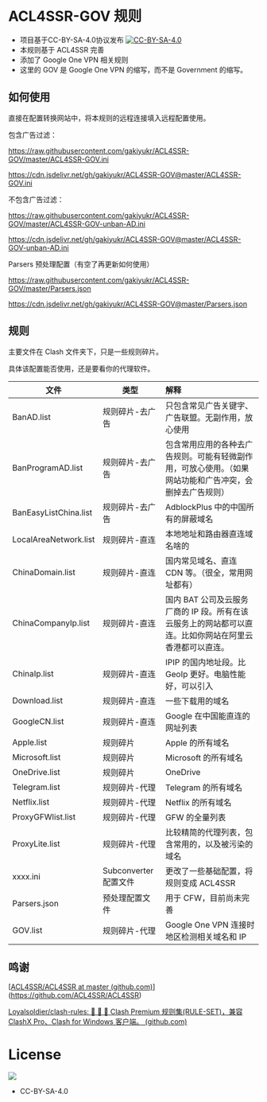 # ACL4SSR-GOV 规则

* 项目基于CC-BY-SA-4.0协议发布  [![CC-BY-SA-4.0](https://licensebuttons.net/l/by-sa/4.0/88x31.png)](https://creativecommons.org/licenses/by-sa/4.0/deed.zh)
* 本规则基于 ACL4SSR 完善
* 添加了 Google One VPN 相关规则
* 这里的 GOV 是 Google One VPN 的缩写，而不是 Government 的缩写。

## 如何使用

直接在配置转换网站中，将本规则的远程连接填入远程配置使用。



包含广告过滤：

https://raw.githubusercontent.com/gakiyukr/ACL4SSR-GOV/master/ACL4SSR-GOV.ini

https://cdn.jsdelivr.net/gh/gakiyukr/ACL4SSR-GOV@master/ACL4SSR-GOV.ini

不包含广告过滤：

https://raw.githubusercontent.com/gakiyukr/ACL4SSR-GOV/master/ACL4SSR-GOV-unban-AD.ini

https://cdn.jsdelivr.net/gh/gakiyukr/ACL4SSR-GOV@master/ACL4SSR-GOV-unban-AD.ini

Parsers 预处理配置（有空了再更新如何使用）

https://raw.githubusercontent.com/gakiyukr/ACL4SSR-GOV/master/Parsers.json

https://cdn.jsdelivr.net/gh/gakiyukr/ACL4SSR-GOV@master/Parsers.json

## 规则

主要文件在 Clash 文件夹下，只是一些规则碎片。

具体该配置能否使用，还是要看你的代理软件。

| 文件                   | 类型                 | 解释                                                         |
| ---------------------- | -------------------- | :----------------------------------------------------------- |
| BanAD.list             | 规则碎片-去广告      | 只包含常见广告关键字、广告联盟。无副作用，放心使用           |
| BanProgramAD.list      | 规则碎片-去广告      | 包含常用应用的各种去广告规则。可能有轻微副作用，可放心使用。（如果网站功能和广告冲突，会删掉去广告规则） |
| BanEasyListChina.list  | 规则碎片-去广告      | AdblockPlus 中的中国所有的屏蔽域名                           |
| LocalAreaNetwork.list  | 规则碎片-直连        | 本地地址和路由器直连域名啥的                                 |
| ChinaDomain.list       | 规则碎片-直连        | 国内常见域名、直连 CDN 等。（很全，常用网址都有）            |
| ChinaCompanyIp.list    | 规则碎片-直连        | 国内 BAT 公司及云服务厂商的 IP 段。所有在该云服务上的网站都可以直连。比如你网站在阿里云香港都可以直连。 |
| ChinaIp.list           | 规则碎片-直连        | IPIP 的国内地址段。比 GeoIp 更好。电脑性能好，可以引入       |
| Download.list          | 规则碎片-直连        | 一些下载用的域名                                             |
| GoogleCN.list          | 规则碎片-直连        | Google 在中国能直连的网址列表                                |
| Apple.list             | 规则碎片             | Apple 的所有域名                                             |
| Microsoft.list         | 规则碎片             | Microsoft 的所有域名                                         |
| OneDrive.list          | 规则碎片             | OneDrive                                                     |
| Telegram.list          | 规则碎片-代理        | Telegram 的所有域名                                          |
| Netflix.list           | 规则碎片-代理        | Netflix 的所有域名                                           |
| ProxyGFWlist.list      | 规则碎片-代理        | GFW 的全量列表                                               |
| ProxyLite.list         | 规则碎片-代理        | 比较精简的代理列表，包含常用的，以及被污染的域名             |
| xxxx.ini               | Subconverter 配置文件 | 更改了一些基础配置，将规则变成 ACL4SSR                        |
| Parsers.json   | 预处理配置文件 | 用于 CFW，目前尚未完善     |
| GOV.list               | 规则碎片-代理        | Google One VPN 连接时地区检测相关域名和 IP             |


## 鸣谢

[[ACL4SSR/ACL4SSR at master (github.com)](https://github.com/ACL4SSR/ACL4SSR/tree/master)](https://github.com/ACL4SSR/ACL4SSR)

[Loyalsoldier/clash-rules: 🦄️ 🎃 👻 Clash Premium 规则集(RULE-SET)，兼容 ClashX Pro、Clash for Windows 客户端。 (github.com)](https://github.com/Loyalsoldier/clash-rules)

# License		

[![](https://licensebuttons.net/l/by-sa/4.0/88x31.png)](https://creativecommons.org/licenses/by-sa/4.0/deed.zh)

* CC-BY-SA-4.0

